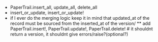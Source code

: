 - PaperTrail.insert_all, update_all, delete_all
- insert_or_update, insert_or_update!
- if I ever do the merging logic keep it in mind that updated_at of the record
must be sourced from the inserted_at of the version/
** add PaperTrail.insert!, PaperTrail.update!, PaperTrail.delete! # it shouldnt return a version, it shouldnt give errors/raise?(optional?)
